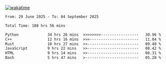 [![wakatime](https://wakatime.com/badge/user/879aea6b-e969-410f-b0b6-2bb4510bea6f.svg)](https://wakatime.com/@879aea6b-e969-410f-b0b6-2bb4510bea6f)
<!--START_SECTION:waka-->

```txt
From: 29 June 2025 - To: 04 September 2025

Total Time: 108 hrs 56 mins

Python             34 hrs 26 mins  >>>>>>>>-----------------   30.96 %
C++                12 hrs 16 mins  >>>----------------------   11.04 %
Rust               10 hrs 27 mins  >>-----------------------   09.40 %
JavaScript         9 hrs 22 mins   >>-----------------------   08.42 %
HTML               9 hrs 14 mins   >>-----------------------   08.31 %
Bash               5 hrs 47 mins   >------------------------   05.20 %
```

<!--END_SECTION:waka-->
